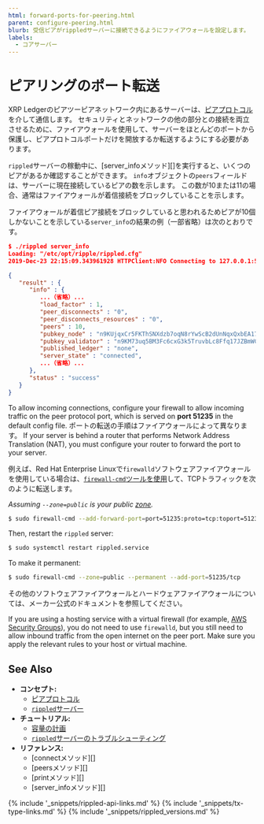 ```yaml
---
html: forward-ports-for-peering.html
parent: configure-peering.html
blurb: 受信ピアがrippledサーバーに接続できるようにファイアウォールを設定します。
labels:
  - コアサーバー
---
```


# ピアリングのポート転送

XRP Ledgerのピアツーピアネットワーク内にあるサーバーは、[ピアプロトコル](peer-protocol.html)を介して通信します。 セキュリティとネットワークの他の部分との接続を両立させるために、ファイアウォールを使用して、サーバーをほとんどのポートから保護し、ピアプロトコルポートだけを開放するか転送するようにする必要があります。

`rippled`サーバーの稼動中に、\[server_infoメソッド\]\[\]を実行すると、いくつのピアがあるか確認することができます。 `info`オブジェクトの`peers`フィールドは、サーバーに現在接続しているピアの数を示します。 この数が10または11の場合、通常はファイアウォールが着信接続をブロックしていることを示します。

ファイアウォールが着信ピア接続をブロックしていると思われるためピアが10個しかないことを示している`server_info`の結果の例（一部省略）は次のとおりです。

```json
$ ./rippled server_info
Loading: "/etc/opt/ripple/rippled.cfg"
2019-Dec-23 22:15:09.343961928 HTTPClient:NFO Connecting to 127.0.0.1:5005

{
   "result" : {
      "info" : {
         ...（省略）...
         "load_factor" : 1,
         "peer_disconnects" : "0",
         "peer_disconnects_resources" : "0",
         "peers" : 10,
         "pubkey_node" : "n9KUjqxCr5FKThSNXdzb7oqN8rYwScB2dUnNqxQxbEA17JkaWy5x",
         "pubkey_validator" : "n9KM73uq5BM3Fc6cxG3k5TruvbLc8Ffq17JZBmWC4uP4csL4rFST",
         "published_ledger" : "none",
         "server_state" : "connected",
         ...（省略）...
      },
      "status" : "success"
   }
}
```

To allow incoming connections, configure your firewall to allow incoming traffic on the peer protocol port, which is served on **port 51235** in the default config file. ポートの転送の手順はファイアウォールによって異なります。 If your server is behind a router that performs Network Address Translation (NAT), you must configure your router to forward the port to your server.

例えば、Red Hat Enterprise Linuxで`firewalld`ソフトウェアファイアウォールを使用している場合は、[`firewall-cmd`ツールを使用](https://access.redhat.com/documentation/en-us/red_hat_enterprise_linux/7/html/security_guide/sec-port_forwarding)して、TCPトラフィックを次のように転送します。

_Assuming `--zone=public` is your public [zone](https://access.redhat.com/documentation/en-us/red_hat_enterprise_linux/7/html/security_guide/sec-working_with_zones#sec-Listing_Zones)._

```sh
$ sudo firewall-cmd --add-forward-port=port=51235:proto=tcp:toport=51235
```

Then, restart the `rippled` server:

```sh
$ sudo systemctl restart rippled.service
```

To make it permanent:

```sh
$ sudo firewall-cmd --zone=public --permanent --add-port=51235/tcp
```

その他のソフトウェアファイアウォールとハードウェアファイアウォールについては、メーカー公式のドキュメントを参照してください。

If you are using a hosting service with a virtual firewall (for example, [AWS Security Groups](https://docs.aws.amazon.com/vpc/latest/userguide/VPC_SecurityGroups.html)), you do not need to use `firewalld`, but you still need to allow inbound traffic from the open internet on the peer port. Make sure you apply the relevant rules to your host or virtual machine.


## See Also

- **コンセプト:**
    - [ピアプロトコル](peer-protocol.html)
    - [`rippled`サーバー](xrpl-servers.html)
- **チュートリアル:**
    - [容量の計画](capacity-planning.html)
    - [`rippled`サーバーのトラブルシューティング](troubleshoot-the-rippled-server.html)
- **リファレンス:**
    - \[connectメソッド\]\[\]
    - \[peersメソッド\]\[\]
    - \[printメソッド\]\[\]
    - \[server_infoメソッド\]\[\]

<!--{# common link defs #}-->
{% include '_snippets/rippled-api-links.md' %}
{% include '_snippets/tx-type-links.md' %}
{% include '_snippets/rippled_versions.md' %}
